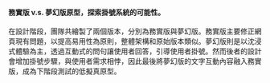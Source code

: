 #### **務實版 v.s. 夢幻版原型，探索掛號系統的可能性。**
在設計階段，團隊共繪製了兩個版本，分別為務實版與夢幻版。務實版主要修正網頁現有問題，以提高易用性為原則，整體架構和原始版本類似。夢幻版則是以沈浸式體驗為主，透過互動式的問句讓使用者回答，引導使用者掛號。然而後者的設計會增加掛號步驟，與使用者需求相悖，因此最後將夢幻版的文字互動內容融入務實版，成為下階段測試的低擬真原型。
